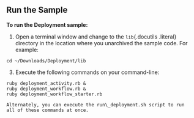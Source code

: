 Run the Sample
--------------

**To run the Deployment sample:**

1.  Open a terminal window and change to the `lib`{.docutils .literal}
    directory in the location where you unarchived the sample code. For
    example:

~~~~ {.literal-block}
cd ~/Downloads/Deployment/lib
~~~~

3.  Execute the following commands on your command-line:

~~~~ {.literal-block}
ruby deployment_activity.rb &
ruby deployment_workflow.rb &
ruby deployment_workflow_starter.rb
~~~~

    Alternately, you can execute the run\_deployment.sh script to run
    all of these commands at once.


